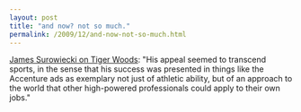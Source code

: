 ```yaml
---
layout: post
title: "and now? not so much."
permalink: /2009/12/and-now-not-so-much.html
---
```


[James Surowiecki on Tiger Woods](http://www.newyorker.com/online/blogs/jamessurowiecki/2009/12/tiger-woods.html): "His appeal seemed to transcend sports, in the sense that his success was presented in things like the Accenture ads as exemplary not just of athletic ability, but of an approach to the world that other high-powered professionals could apply to their own jobs."